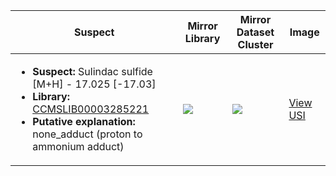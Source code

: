 Suspect | Mirror Library | Mirror Dataset Cluster | Image
--- | --- | --- | ---
<ul><li><b>Suspect:</b> Sulindac sulfide [M+H] -  17.025 [-17.03]</li><li><b>Library:</b> [CCMSLIB00003285221](https://gnps.ucsd.edu/ProteoSAFe/gnpslibraryspectrum.jsp?SpectrumID=CCMSLIB00003285221)</li><li><b>Putative explanation:</b> none_adduct (proton to ammonium adduct)</li></ul> | ![](https://metabolomics-usi.ucsd.edu/svg/mirror?usi1=mzspec:MSV000082744:20160411_S00021284_P.mzXML:scan:137&usi2=mzspec:GNPSLIBRARY:CCMSLIB00003285221&mz_min=50&mz_max=500) | ![](https://metabolomics-usi.ucsd.edu/svg/mirror?usi1=mzspec:MSV000082744:20160411_S00021284_P.mzXML:scan:137&usi2=mzspec:MSV000084314:MSV000082744.mgf:scan:8486&mz_min=50&mz_max=500) | [View USI](https://metabolomics-usi.ucsd.edu/svg/?usi=mzspec:MSV000082744:20160411_S00021284_P.mzXML:scan:137&mz_min=50&mz_max=500)